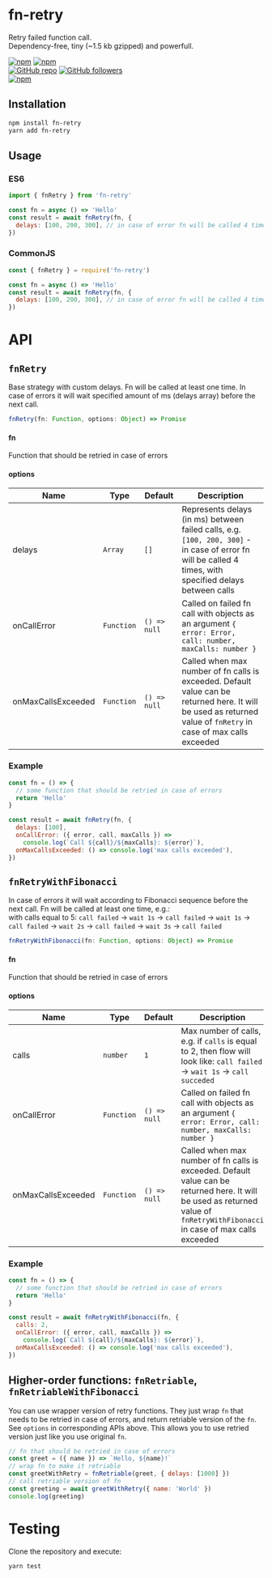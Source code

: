 # fn-retry

Retry failed function call.\
Dependency-free, tiny (~1.5 kb gzipped) and powerfull.

[![npm](https://img.shields.io/npm/v/fn-retry.svg)](https://www.npmjs.com/package/fn-retry) [![npm](https://img.shields.io/npm/dm/fn-retry.svg)](https://www.npmjs.com/package/fn-retry)
<br />
[![GitHub repo](https://img.shields.io/badge/github-repo-green.svg?style=flat)](https://github.com/vadimkorr/fn-retry) [![GitHub followers](https://img.shields.io/github/followers/vadimkorr.svg?style=social&label=Follow)](https://github.com/vadimkorr)
<br />
[![npm](https://img.shields.io/npm/l/fn-retry.svg)](https://www.npmjs.com/package/fn-retry)
<br />

## Installation

```bash
npm install fn-retry
yarn add fn-retry
```

## Usage

### ES6

```js
import { fnRetry } from 'fn-retry'

const fn = async () => 'Hello'
const result = await fnRetry(fn, {
  delays: [100, 200, 300], // in case of error fn will be called 4 times, with specified delays between calls
})
```

### CommonJS

```js
const { fnRetry } = require('fn-retry')

const fn = async () => 'Hello'
const result = await fnRetry(fn, {
  delays: [100, 200, 300], // in case of error fn will be called 4 times, with specified delays between calls
})
```

# API

## `fnRetry`

Base strategy with custom delays. Fn will be called at least one time. In case of errors it will wait specified amount of ms (delays array) before the next call.

```js
fnRetry(fn: Function, options: Object) => Promise
```

#### fn

Function that should be retried in case of errors

#### options

| Name               | Type       | Default      | Description                                                                                                                                                      |
| ------------------ | ---------- | ------------ | ---------------------------------------------------------------------------------------------------------------------------------------------------------------- |
| delays             | `Array`    | `[]`         | Represents delays (in ms) between failed calls, e.g. `[100, 200, 300]` - in case of error fn will be called 4 times, with specified delays between calls         |
| onCallError        | `Function` | `() => null` | Called on failed fn call with objects as an argument `{ error: Error, call: number, maxCalls: number }`                                                          |
| onMaxCallsExceeded | `Function` | `() => null` | Called when max number of fn calls is exceeded. Default value can be returned here. It will be used as returned value of `fnRetry` in case of max calls exceeded |

### Example

```js
const fn = () => {
  // some function that should be retried in case of errors
  return 'Hello'
}

const result = await fnRetry(fn, {
  delays: [100],
  onCallError: ({ error, call, maxCalls }) =>
    console.log(`Call ${call}/${maxCalls}: ${error}`),
  onMaxCallsExceeded: () => console.log('max calls exceeded'),
})
```

## `fnRetryWithFibonacci`

In case of errors it will wait according to Fibonacci sequence before the next call. Fn will be called at least one time, e.g.:\
with calls equal to 5: `call failed` -> `wait 1s` -> `call failed` -> `wait 1s` -> `call failed` -> `wait 2s` -> `call failed` -> `wait 3s` -> `call failed`

```js
fnRetryWithFibonacci(fn: Function, options: Object) => Promise
```

#### fn

Function that should be retried in case of errors

#### options

| Name               | Type       | Default      | Description                                                                                                                                                                   |
| ------------------ | ---------- | ------------ | ----------------------------------------------------------------------------------------------------------------------------------------------------------------------------- |
| calls              | `number`   | `1`          | Max number of calls, e.g. if `calls` is equal to 2, then flow will look like: `call failed` -> `wait 1s` -> `call succeded`                                                   |
| onCallError        | `Function` | `() => null` | Called on failed fn call with objects as an argument `{ error: Error, call: number, maxCalls: number }`                                                                       |
| onMaxCallsExceeded | `Function` | `() => null` | Called when max number of fn calls is exceeded. Default value can be returned here. It will be used as returned value of `fnRetryWithFibonacci` in case of max calls exceeded |

### Example

```js
const fn = () => {
  // some function that should be retried in case of errors
  return 'Hello'
}

const result = await fnRetryWithFibonacci(fn, {
  calls: 2,
  onCallError: ({ error, call, maxCalls }) =>
    console.log(`Call ${call}/${maxCalls}: ${error}`),
  onMaxCallsExceeded: () => console.log('max calls exceeded'),
})
```

## Higher-order functions: `fnRetriable`, `fnRetriableWithFibonacci`

You can use wrapper version of retry functions. They just wrap `fn` that needs to be retried in case of errors, and return retriable version of the `fn`. See `options` in corresponding APIs above.
This allows you to use retried version just like you use original `fn`.

```js
// fn that should be retried in case of errors
const greet = ({ name }) => `Hello, ${name}!`
// wrap fn to make it retriable
const greetWithRetry = fnRetriable(greet, { delays: [1000] })
// call retriable version of fn
const greeting = await greetWithRetry({ name: 'World' })
console.log(greeting)
```

# Testing

Clone the repository and execute:

```bash
yarn test
```
